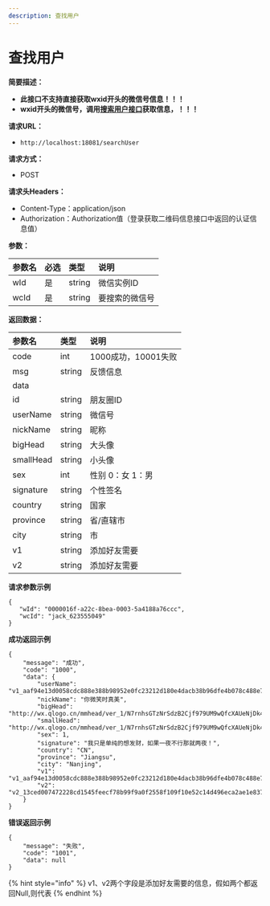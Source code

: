 ```yaml
---
description: 查找用户
---
```


# 查找用户

**简要描述：**

* **此接口不支持直接获取wxid开头的微信号信息！！！**
* **wxid开头的微信号，调用**[**搜索用户接口**](../qun-cao-zuo/huo-qu-wei-xin-qun-de-xin-xi.md)**获取信息，！！！**

**请求URL：**

* `http://localhost:18081/searchUser`

**请求方式：**

* POST

**请求头Headers：**

* Content-Type：application/json
* Authorization：Authorization值（登录获取二维码信息接口中返回的认证信息值）

**参数：**

| 参数名 | 必选 | 类型 | 说明 |
| :--- | :--- | :--- | :--- |
| wId | 是 | string | 微信实例ID |
| wcId | 是 | string | 要搜索的微信号 |

**返回数据：**

| 参数名 | 类型 | 说明 |
| :--- | :--- | :--- |
| code | int | 1000成功，10001失败 |
| msg | string | 反馈信息 |
| data |  |  |
| id | string | 朋友圈ID |
| userName | string | 微信号 |
| nickName | string | 昵称 |
| bigHead | string | 大头像 |
| smallHead | string | 小头像 |
| sex | int | 性别 0：女 1：男 |
| signature | string | 个性签名 |
| country | string | 国家 |
| province | string | 省/直辖市 |
| city | string | 市 |
| v1 | string | 添加好友需要 |
| v2 | string | 添加好友需要 |

**请求参数示例**

```text
{
   "wId": "0000016f-a22c-8bea-0003-5a4188a76ccc",
   "wcId": "jack_623555049"
}
```

**成功返回示例**

```text
{
    "message": "成功",
    "code": "1000",
    "data": {
        "userName": "v1_aaf94e13d0058cdc888e388b98952e0fc23212d180e4dacb38b96dfe4b078c488e72772f907517470ac0b9b7311826da@stranger",
        "nickName": "你微笑时真美",
        "bigHead": "http://wx.qlogo.cn/mmhead/ver_1/N7rnhsGTzNrSdzB2Cjf979UM9wQfcXAUeNjDk47bToHJofnbLYMQJgiaJdU4abt1pcwOnHH85gFgx1lbySSCRLfGhVP2HqJcbDugqicsbmVpA/0",
        "smallHead": "http://wx.qlogo.cn/mmhead/ver_1/N7rnhsGTzNrSdzB2Cjf979UM9wQfcXAUeNjDk47bToHJofnbLYMQJgiaJdU4abt1pcwOnHH85gFgx1lbySSCRLfGhVP2HqJcbDugqicsbmVpA/132",
        "sex": 1,
        "signature": "我只是单纯的想发财，如果一夜不行那就两夜！",
        "country": "CN",
        "province": "Jiangsu",
        "city": "Nanjing",
        "v1": "v1_aaf94e13d0058cdc888e388b98952e0fc23212d180e4dacb38b96dfe4b078c488e72772f907517470ac0b9b7311826da@stranger",
        "v2": "v2_13ced007472228cd1545feecf78b99f9a0f2558f109f10e52c14d496eca2ae1e8373220bad8829e36386eaedd1c46701@stranger"
    }
}
```

**错误返回示例**

```text
{
    "message": "失败",
    "code": "1001",
    "data": null
}
```

{% hint style="info" %}
v1、v2两个字段是添加好友需要的信息，假如两个都返回Null,则代表
{% endhint %}

